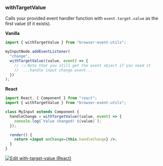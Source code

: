 ### withTargetValue

Calls your provided event handler function with `event.target.value` as the first value (if it exists).

**Vanilla**

```js
import { withTargetValue } from "browser-event-utils";

myInputNode.addEventListener(
  "change",
  withTargetValue((value, event) => {
    // 👈 Note that you still get the event object if you need it
    //  ...handle input change event...
  })
);
```

**React**

```jsx
import React, { Component } from "react";
import { withTargetValue } from "browser-event-utils";

class MyInput extends Component {
  handleChange = withTargetValue((value, event) => {
    console.log(`Value changed! ${value}`);
  });

  render() {
    return <input onChange={this.handleChange} />;
  }
}
```

[![Edit with-target-value (React)](https://codesandbox.io/static/img/play-codesandbox.svg)](https://codesandbox.io/s/with-stop-immediate-propagation-react-st3fz?fontsize=14)
